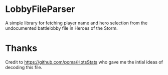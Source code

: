 # LobbyFileParser
A simple library for fetching player name and hero selection from the undocumented battlelobby file in Heroes of the Storm.


# Thanks
Credit to https://github.com/poma/HotsStats who gave me the intial ideas of decoding this file.
